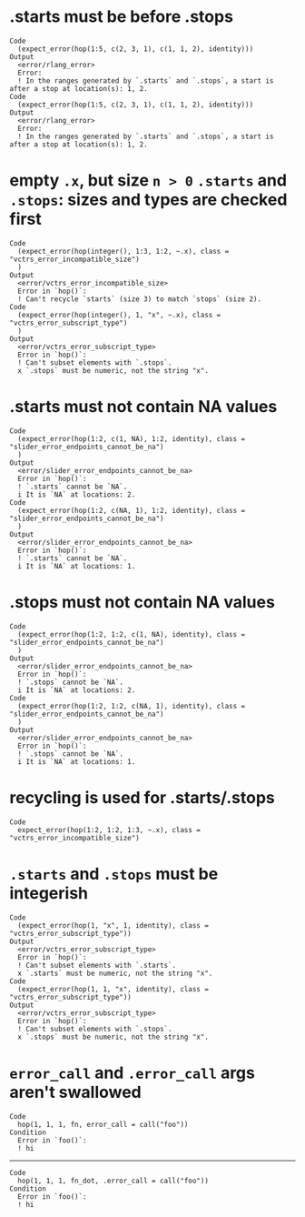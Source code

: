 # .starts must be before .stops

    Code
      (expect_error(hop(1:5, c(2, 3, 1), c(1, 1, 2), identity)))
    Output
      <error/rlang_error>
      Error:
      ! In the ranges generated by `.starts` and `.stops`, a start is after a stop at location(s): 1, 2.
    Code
      (expect_error(hop(1:5, c(2, 3, 1), c(1, 1, 2), identity)))
    Output
      <error/rlang_error>
      Error:
      ! In the ranges generated by `.starts` and `.stops`, a start is after a stop at location(s): 1, 2.

# empty `.x`, but size `n > 0` `.starts` and `.stops`: sizes and types are checked first

    Code
      (expect_error(hop(integer(), 1:3, 1:2, ~.x), class = "vctrs_error_incompatible_size")
      )
    Output
      <error/vctrs_error_incompatible_size>
      Error in `hop()`:
      ! Can't recycle `starts` (size 3) to match `stops` (size 2).
    Code
      (expect_error(hop(integer(), 1, "x", ~.x), class = "vctrs_error_subscript_type")
      )
    Output
      <error/vctrs_error_subscript_type>
      Error in `hop()`:
      ! Can't subset elements with `.stops`.
      x `.stops` must be numeric, not the string "x".

# .starts must not contain NA values

    Code
      (expect_error(hop(1:2, c(1, NA), 1:2, identity), class = "slider_error_endpoints_cannot_be_na")
      )
    Output
      <error/slider_error_endpoints_cannot_be_na>
      Error in `hop()`:
      ! `.starts` cannot be `NA`.
      i It is `NA` at locations: 2.
    Code
      (expect_error(hop(1:2, c(NA, 1), 1:2, identity), class = "slider_error_endpoints_cannot_be_na")
      )
    Output
      <error/slider_error_endpoints_cannot_be_na>
      Error in `hop()`:
      ! `.starts` cannot be `NA`.
      i It is `NA` at locations: 1.

# .stops must not contain NA values

    Code
      (expect_error(hop(1:2, 1:2, c(1, NA), identity), class = "slider_error_endpoints_cannot_be_na")
      )
    Output
      <error/slider_error_endpoints_cannot_be_na>
      Error in `hop()`:
      ! `.stops` cannot be `NA`.
      i It is `NA` at locations: 2.
    Code
      (expect_error(hop(1:2, 1:2, c(NA, 1), identity), class = "slider_error_endpoints_cannot_be_na")
      )
    Output
      <error/slider_error_endpoints_cannot_be_na>
      Error in `hop()`:
      ! `.stops` cannot be `NA`.
      i It is `NA` at locations: 1.

# recycling is used for .starts/.stops

    Code
      expect_error(hop(1:2, 1:2, 1:3, ~.x), class = "vctrs_error_incompatible_size")

# `.starts` and `.stops` must be integerish

    Code
      (expect_error(hop(1, "x", 1, identity), class = "vctrs_error_subscript_type"))
    Output
      <error/vctrs_error_subscript_type>
      Error in `hop()`:
      ! Can't subset elements with `.starts`.
      x `.starts` must be numeric, not the string "x".
    Code
      (expect_error(hop(1, 1, "x", identity), class = "vctrs_error_subscript_type"))
    Output
      <error/vctrs_error_subscript_type>
      Error in `hop()`:
      ! Can't subset elements with `.stops`.
      x `.stops` must be numeric, not the string "x".

# `error_call` and `.error_call` args aren't swallowed

    Code
      hop(1, 1, 1, fn, error_call = call("foo"))
    Condition
      Error in `foo()`:
      ! hi

---

    Code
      hop(1, 1, 1, fn_dot, .error_call = call("foo"))
    Condition
      Error in `foo()`:
      ! hi

